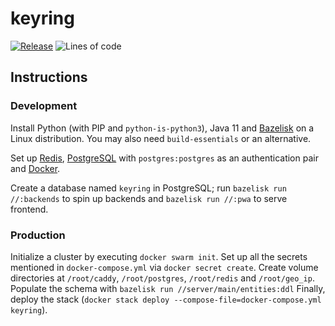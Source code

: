 # keyring

[![Release](https://github.com/dubov94/keyring/actions/workflows/release.yml/badge.svg)](https://github.com/dubov94/keyring/actions/workflows/release.yml)
![Lines of code](https://img.shields.io/tokei/lines/github/dubov94/keyring)<!-- https://github.com/XAMPPRocky/tokei#supported-languages -->

## Instructions

### Development

Install Python (with PIP and `python-is-python3`), Java 11 and
[Bazelisk](https://docs.bazel.build/versions/master/install-bazelisk.html) on a
Linux distribution. You may also need `build-essentials` or an alternative.

Set up [Redis](https://redis.io/), [PostgreSQL](https://www.postgresql.org/) with
`postgres:postgres` as an authentication pair and [Docker](https://www.docker.com/).

Create a database named `keyring` in PostgreSQL; run `bazelisk run //:backends` to
spin up backends and `bazelisk run //:pwa` to serve frontend.

### Production

Initialize a cluster by executing `docker swarm init`. Set up all the secrets
mentioned in `docker-compose.yml` via `docker secret create`. Create volume
directories at `/root/caddy`, `/root/postgres`, `/root/redis` and `/root/geo_ip`.
Populate the schema with `bazelisk run //server/main/entities:ddl` Finally,
deploy the stack (`docker stack deploy --compose-file=docker-compose.yml keyring`).
